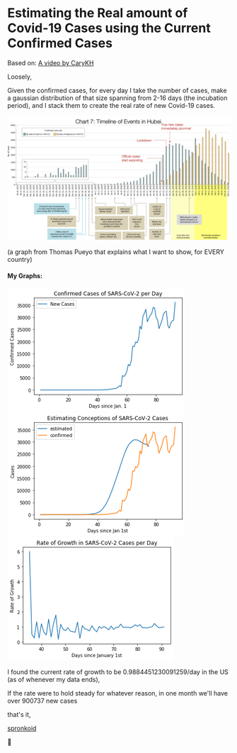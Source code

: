 # Estimating the Real amount of Covid-19 Cases using the Current Confirmed Cases

Based on: [A video by CaryKH](https://www.youtube.com/watch?v=LnQcbAKWkPE)

Loosely,

Given the confirmed cases, for every day I take the number of cases, make a gaussian distribution of that size spanning from 2-16 days (the incubation period), and I stack them to create the real rate of new Covid-19 cases.

<img src="/images/pueyo.png">

(a graph from Thomas Pueyo that explains what I want to show, for EVERY country)



#### My Graphs:

<img src="/images/new confirmed.png">

<img src="/images/estimate.png">

<img src="/images/rate of growth.png">



I found the current rate of growth to be 0.9884451230091259/day in the US (as of whenever my data ends),

If the rate were to hold steady for whatever reason, in one month we'll have over 900737 new cases



that's it,

[spronkoid](https://github.com/spronkoid)

:turtle:
